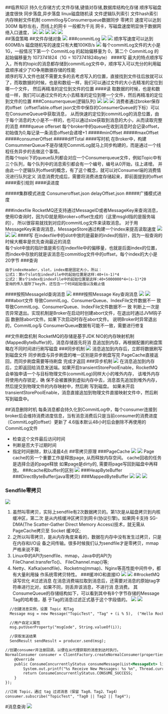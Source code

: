 ##临界知识
持久化存储方式:文件存储,键值对存储,数据库结构化存储
顺序写磁盘速度很快
同步落盘,异步落盘
linux磁盘随机读
文件逻辑队列索引
文件hash索引
内存映射文件机制
commitlog与Consumerqueue数据同步
零拷贝
速度可以达到 300M 每秒左右，而线上的网卡 一般都为千兆 网卡，写磁盘速度明显快于数据网络入口速度，
![](.z_06_分布式_消息队列_rocketmq_04_持久化存储_存储结构_刷盘机制_同步_异步_pagecache_内存映射_消息删除_消息堆积_images/40a02b76.png)
![](.z_06_分布式_消息队列_rocketmq_04_持久化存储_存储结构_刷盘策略_同步_异步_images/03bbe137.png)
![](.z_06_分布式_消息队列_rocketmq_04_持久化存储_存储结构_刷盘策略_同步_异步_images/46c813af.png)
![](.z_06_分布式_消息队列_rocketmq_04_持久化存储_存储结构_刷盘机制_同步_异步_pagecache_内存映射_消息删除_消息堆积_images/ec50065b.png)
![](.z_06_分布式_消息队列_rocketmq_04_持久化存储_存储结构_刷盘机制_同步_异步_pagecache_内存映射_消息删除_消息堆积_images/b0b20a3d.png)\
##落盘策略
##文件存储对象
![](.z_06_分布式_消息队列_rocketmq_04_持久化存储_存储结构_刷盘策略_同步_异步_images/8803dcc9.png)
###commitLog
![](.z_06_分布式_消息队列_rocketmq_04_持久化存储_存储结构_刷盘机制_同步_异步_pagecache_内存映射_消息删除_消息堆积_images/b29436a7.png)
![](.z_06_分布式_消息队列_rocketmq_04_持久化存储_存储结构_刷盘策略_同步_异步_images/30b80e05.png)
顺序写速度可以达到600MB/s
磁盘随机写的速度只有大概100KB/s
![](.z_06_分布式_消息队列_rocketmq_04_持久化存储_存储结构_images/4fa17723.png)
每个commitLog文件的大小是1G，一般情况下第一个 CommitLog 的起始偏移量为 0，第二个 CommitLog 的起始偏移量为 1073741824（1G = 1073741824byte）
####写
最大的特点顺序写入，所有的topic的消息都存储到commitLog文件中，顺序写入可以充分的利用磁盘顺序减少了IO争用数据存储的性能  
顺序的写入文件也就不需要太多的去考虑写入的位置，直接找到文件往后放就可以了，而取数据的时候，也是和数组一样，我们可以通过文件的大小去精准的定位到哪一个文件，
然后再精准的定位到文件的位置
####读
取数据的时候，也是和数组一样，我们可以通过文件的大小去精准的定位到哪一个文件，然后再精准的定位到文件的位置
###Consumerqueue(逻辑队列)
![](.z_06_分布式_消息队列_rocketmq_04_持久化存储_存储结构_刷盘机制_同步_异步_pagecache_内存映射_消息删除_消息堆积_images/50e7a17e.png)
![](.z_06_分布式_消息队列_rocketmq_04_持久化存储_存储结构_刷盘机制_同步_异步_pagecache_内存映射_消息删除_消息堆积_images/495ace20.png)
![](.z_06_分布式_消息队列_rocketmq_04_持久化存储_存储结构_刷盘机制_同步_异步_pagecache_内存映射_消息删除_消息堆积_images/fec0a6c5.png)
消费者通过broker保存的offset（offsetTable.offset json文件中保存的ConsumerQueue的下标）可以在ConsumeQueue中获取消息，
从而快速的定位到commitLog的消息位置，由于每个消息的大小是不一样的，也可以通过size获取到消息的大小，从而读取完整的消息
####queue offerset
每个broker中的queue在收到消息时会记录offset，初始值为0,每记录一条消息offset会递增+1
#####minOffset
#####maxOffset
#####consumerOffset
#####diffTotal
####写时机
在Broker中，构建ComsummerQueue不是存储完CommitLog就马上同步构建的，而是通过一个线程任务异步的去做这个事情。  
而每个topic下的queue队列都会对应一个Consumerqueue文件，例如Topic中有三个队列，每个队列中的消息索引都会有一个编号，编号从0开始，往上递增。
并由此一个逻辑队列offset的概念，有了这个概念，就可以对Consumer端的消费情况进行队列定义
消息消费完成后，需要将消费进度存储起来，即前面提到的offset
####索引规则
####读进度

#####集群模式进度
Consumeroffset.json
delayOffset.json
#####广播模式进度

###indexfile
[](https://www.codenong.com/cs109720179/)
[](https://jishuin.proginn.com/p/763bfbd690f3)
RocketMQ还支持通过MessageID或者MessageKey来查询消息，使用ID查询时，因为ID就是用broker+offset生成的（这里msgId指的是服务端的），
所以很容易就找到对应的commitLog文件来读取消息。
对于用MessageKey来查询消息，MessageStore通过构建一个index来提高读取速度
![](.z_06_分布式_消息队列_rocketmq_04_持久化存储_存储结构_刷盘策略_同步_异步_images/053c3470.png)
![](.z_06_分布式_消息队列_rocketmq_04_持久化存储_存储结构_刷盘策略_同步_异步_images/76657eca.png)
![](.z_06_分布式_消息队列_rocketmq_04_持久化存储_存储结构_刷盘机制_同步_异步_pagecache_内存映射_消息删除_消息堆积_images/e30398a1.png)
####写
在indexfile中的slot中放的是最新的index的指针，因为一般查询的时候大概率是优先查询最近的消息  
每个slot中放的指针值是索引在indexfile中的偏移量，也就是后面index的位置，而index中存放的就是该消息在commitlog文件中的offset，每个index的大小是20字节
###查询
```asp
由于indexHeader，slot，index都是固定大小，所以：
公式1：第n个slot在indexFile中的起始位置是这样:40+(n-1)*4
公式2：第s个index在indexFile中的起始位置是这样:40+5000000*4+(s-1)*20
查询的传入值除了key外，还包含一个时间起始值以及截止值
```
####按照MessageId查询消息
![](.z_06_分布式_消息队列_rocketmq_04_持久化存储_存储结构_刷盘机制_同步_异步_pagecache_内存映射_消息删除_消息堆积_images/885e2974.png)
####按照Message Key查询消息
![](.z_06_分布式_消息队列_rocketmq_04_持久化存储_存储结构_刷盘机制_同步_异步_pagecache_内存映射_消息删除_消息堆积_images/6f62a00d.png)
![](.z_06_分布式_消息队列_rocketmq_04_持久化存储_存储结构_刷盘机制_同步_异步_pagecache_内存映射_消息删除_消息堆积_images/e202edeb.png)
###abort文件
导致CommitLog、ConsumerQueue、IndexFile文件数据不一 致导致CommitLog、ConsumerQueue、IndexFile文件数据不一 致
判断上一次是否异常退出。实现机制是Broker在启动时创建abort文件，在退出时通过JVM钩子函 数删除abort文件。如果下次启动时存在abort文件。
说明Broker时异常退出的，CommitLog与 ConsumerQueue数据有可能不一致，需要进行修复

##文件刷盘机制
RocketMQ的存储是基于JDK NIO的内存映射机制(MappedByteBuffer)的，消息存储首先将消
息追加到内存，再根据配置的刷盘策略在不同时间进行刷写磁盘
###同步机制
![](.z_06_分布式_消息队列_rocketmq_04_持久化存储_存储结构_刷盘机制_同步_异步_pagecache_内存映射_消息删除_消息堆积_images/d93eed6e.png)
消息追加到内存后，立即将数据刷写到磁盘文件
同步刷盘与异步刷盘的唯一区别是异步刷盘写完 PageCache直接返回，而同步刷盘需要等待刷盘 完成才返回
###异步机制
![](.z_06_分布式_消息队列_rocketmq_04_持久化存储_存储结构_刷盘机制_同步_异步_pagecache_内存映射_消息删除_消息堆积_images/ee7fc015.png)
在消息追加到内存后，立即返回给消息发送端。如果开启transientStorePoolEnable，RocketMQ 会单独申请一个与目标物理文件(commitLog)同样大小的堆外内存，
该堆外内存将使用内存锁定，确 保不会被置换到虚拟内存中去，消息首先追加到堆外内存，然后提交到物理文件的内存映射中，然后刷 写到磁盘。
如果未开启transientStorePoolEnable，消息直接追加到物理文件直接映射文件中，然后刷 写到磁盘中。

##消息删除时机
每条消息都会持久化到CommitLog中，每个consumer连接到broker后会维持消费进度信息，当有消息消费后只是当前consumer的消费进度（CommitLog的offset）更新了
4.6版本默认48小时后会删除不再使用的CommitLog文件

- 检查这个文件最后访问时间
- 判断是否大于过期时间
- 指定时间删除，默认凌晨4点
##零拷贝原理
###PageCache
![](.z_06_分布式_消息队列_rocketmq_04_持久化存储_存储结构_刷盘机制_同步_异步_pagecache_内存映射_消息删除_消息堆积_images/6c4a4072.png)
![](.z_06_分布式_消息队列_rocketmq_04_持久化存储_存储结构_刷盘机制_同步_异步_pagecache_内存映射_消息删除_消息堆积_images/4555839a.png)
Page cache的另一个重要工作是释放page, 从而释放内存空间。 cache回收的任务是选择合适的page释放
如果page是dirty的, 需要将page写回到磁盘中再释放。
###cache和buffer的区别
![](.z_06_分布式_消息队列_rocketmq_04_持久化存储_存储结构_刷盘机制_同步_异步_pagecache_内存映射_消息删除_消息堆积_images/e624d1e0.png)
###HeapByteBuffer
###DirectByteBuffer(java零拷贝)
###MappedByteBuffer
![](.z_06_分布式_消息队列_rocketmq_04_持久化存储_存储结构_刷盘机制_同步_异步_pagecache_内存映射_消息删除_消息堆积_images/281db9b3.png)
![](.z_06_分布式_消息队列_rocketmq_04_持久化存储_存储结构_刷盘机制_同步_异步_pagecache_内存映射_消息删除_消息堆积_images/1e0a4e3f.png)
![](.z_06_分布式_消息队列_rocketmq_04_持久化存储_存储结构_刷盘机制_同步_异步_pagecache_内存映射_消息删除_消息堆积_images/d924e983.png)
### Sendfile零拷贝
![](.z_06_分布式_消息队列_rocketmq_04_持久化存储_存储结构_刷盘机制_同步_异步_pagecache_内存映射_消息删除_消息堆积_images/a1df44bd.png)

1. 虽然叫零拷贝，实际上sendfile有2次数据拷贝的。第1次是从磁盘拷贝到内核缓冲区，第二次 是从内核缓冲区拷贝到网卡(协议引擎)。如果网卡支持 SG-DMA(The Scatter-Gather Direct Memory Access)技术，就无需从PageCache拷贝至 Socket 缓冲区;
2. 之所以叫零拷贝，是从内存角度来看的，数据在内存中没有发生过拷贝，只是在内存和I/O设 备之间传输。很多时候我们认为sendfile才是零拷贝，mmap严格来说不算;
3. Linux中的API为sendfile、mmap，Java中的API为FileChanel.transferTo()、
FileChannel.map()等;
4. Netty、Kafka(sendfile)、Rocketmq(mmap)、Nginx等高性能中间件中，都有大量利用操
作系统零拷贝特性。
###缓冲IO和直接IO
![](.z_06_分布式_消息队列_rocketmq_04_持久化存储_存储结构_刷盘机制_同步_异步_pagecache_内存映射_消息删除_消息堆积_images/3c320b62.png)
![](.z_06_分布式_消息队列_rocketmq_04_持久化存储_存储结构_刷盘机制_同步_异步_pagecache_内存映射_消息删除_消息堆积_images/a14a613c.png)
##rocketMQ 读写优化
#过滤消息
在消息消费端拉取到消息后，还需要对消息的原始tag字符串进行比对，如果不同，则丢弃该消息，不进行消 息消费。
其ConsumeQueue的存储结构如下，可以看到其中有8个字节存储的Message Tag的哈希值，基 于Tag的消息过滤正式基于这个字段值的。
![](.z_06_分布式_消息队列_rocketmq_03_消息消费_积压消息消费_负载均衡_队列路由_队列与消费者关系_并行消费_顺序消费_局部并行顺序消费_集群消息_广播消息_tag_pull_push_消费进度_重复消费_images/00a6e5c3.png)
![](.z_06_分布式_消息队列_rocketmq_03_消息消费_积压消息消费_负载均衡_队列路由_队列与消费者关系_并行消费_顺序消费_局部并行顺序消费_集群消息_广播消息_tag_pull_push_消费进度_重复消费_images/c99913d5.png)
```asp
  //创建消息实例，设置 Topic 和Tag
  Message msg = new Message("TopicTest", "Tag" + (i % 5),  ("Hello RocketMQ " + i).getBytes(RemotingHelper.DEFAULT_CHARSET));

  //用户自定义属性
  msg.putUserProperty("msgCode", String.valueOf(i));

  //获取发送结果
  SendResult sendResult = producer.send(msg);
```
```asp
//创建consumer并注册回调，以便在从代理获取的消息到达时执行。
NormalConsumer consumer = ClientFactory.createNormalConsumer(properties, new MessageListenerConcurrently() {
    @Override
    public ConsumeConcurrentlyStatus consumeMessage(List<MessageExt> list, ConsumeConcurrentlyContext consumeConcurrentlyContext) {
        System.out.printf("%s Receive New Messages: %s %n", Thread.currentThread().getName(), list);
        return ConsumeConcurrentlyStatus.CONSUME_SUCCESS;
    }
});

//订阅 Topic，通过 tag 过滤消息（保留 Tag0、Tag2、Tag4）
consumer.subscribe("TopicTest", "Tag0 || Tag2 || Tag4");
```
#消息查询
![](.z_06_分布式_消息队列_rocketmq_03_消息发送_负载均衡_队列路由_group_事务消息_消息重试_延迟消息_同步消息_消息回溯_异步消息_单向消息_死信队列_顺序消息_消息id_消息丢失_images/806f1b12.png)
